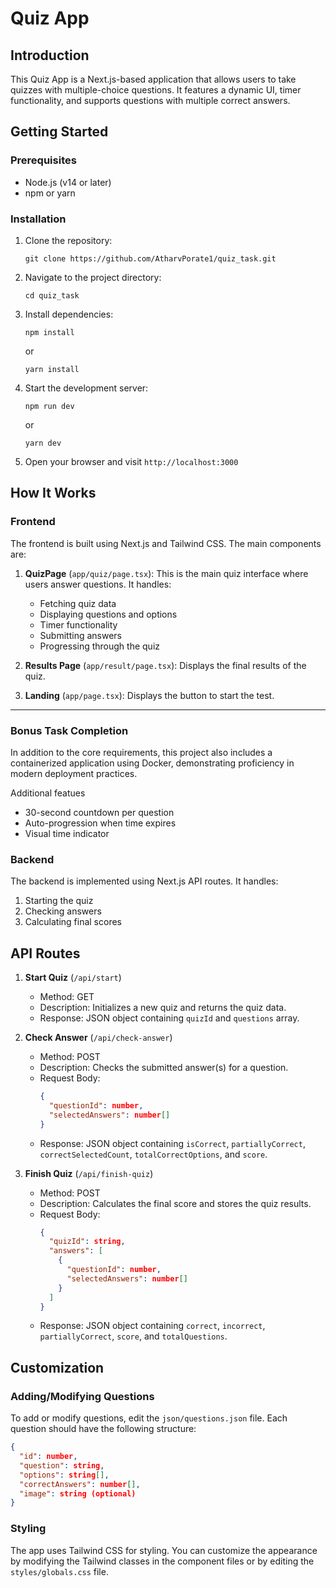 # Quiz App


## Introduction

This Quiz App is a Next.js-based application that allows users to take quizzes with multiple-choice questions. It features a dynamic UI, timer functionality, and supports questions with multiple correct answers.

## Getting Started

### Prerequisites

- Node.js (v14 or later)
- npm or yarn

### Installation

1. Clone the repository:
   ```
   git clone https://github.com/AtharvPorate1/quiz_task.git
   ```

2. Navigate to the project directory:
   ```
   cd quiz_task
   ```

3. Install dependencies:
   ```
   npm install
   ```
   or
   ```
   yarn install
   ```

4. Start the development server:
   ```
   npm run dev
   ```
   or
   ```
   yarn dev
   ```

5. Open your browser and visit `http://localhost:3000`


## How It Works

### Frontend

The frontend is built using Next.js and Tailwind CSS. The main components are:

1. **QuizPage** (`app/quiz/page.tsx`): This is the main quiz interface where users answer questions. It handles:
   - Fetching quiz data
   - Displaying questions and options
   - Timer functionality
   - Submitting answers
   - Progressing through the quiz

2. **Results Page** (`app/result/page.tsx`): Displays the final results of the quiz.
   
3. **Landing** (`app/page.tsx`): Displays the button to start the test.
---
### Bonus Task Completion

In addition to the core requirements, this project also includes a containerized application using Docker, demonstrating proficiency in modern deployment practices.

Additional featues

- 30-second countdown per question
- Auto-progression when time expires
- Visual time indicator

### Backend

The backend is implemented using Next.js API routes. It handles:

1. Starting the quiz
2. Checking answers
3. Calculating final scores

## API Routes

1. **Start Quiz** (`/api/start`)
   - Method: GET
   - Description: Initializes a new quiz and returns the quiz data.
   - Response: JSON object containing `quizId` and `questions` array.

2. **Check Answer** (`/api/check-answer`)
   - Method: POST
   - Description: Checks the submitted answer(s) for a question.
   - Request Body: 
     ```json
     {
       "questionId": number,
       "selectedAnswers": number[]
     }
     ```
   - Response: JSON object containing `isCorrect`, `partiallyCorrect`, `correctSelectedCount`, `totalCorrectOptions`, and `score`.

3. **Finish Quiz** (`/api/finish-quiz`)
   - Method: POST
   - Description: Calculates the final score and stores the quiz results.
   - Request Body:
     ```json
     {
       "quizId": string,
       "answers": [
         {
           "questionId": number,
           "selectedAnswers": number[]
         }
       ]
     }
     ```
   - Response: JSON object containing `correct`, `incorrect`, `partiallyCorrect`, `score`, and `totalQuestions`.

## Customization

### Adding/Modifying Questions

To add or modify questions, edit the `json/questions.json` file. Each question should have the following structure:

```json
{
  "id": number,
  "question": string,
  "options": string[],
  "correctAnswers": number[],
  "image": string (optional)
}
```

### Styling

The app uses Tailwind CSS for styling. You can customize the appearance by modifying the Tailwind classes in the component files or by editing the `styles/globals.css` file.


